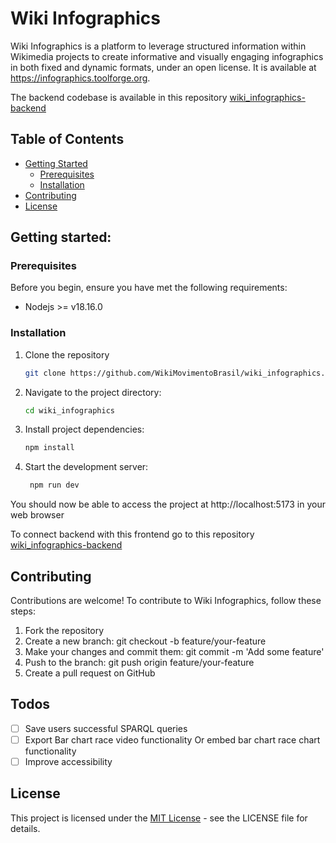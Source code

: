# Wiki Infographics

Wiki Infographics is a platform to leverage structured information within Wikimedia projects to create informative and visually engaging infographics in both fixed and dynamic formats, under an open license. It is available at https://infographics.toolforge.org.

The backend codebase is available in this repository [wiki_infographics-backend](https://github.com/WikiMovimentoBrasil/wiki_infographics-backend)

## Table of Contents

- [Getting Started](#getting-started)
  - [Prerequisites](#prerequisites)
  - [Installation](#installation)
- [Contributing](#contributing)
- [License](#license)

## Getting started:

### Prerequisites

Before you begin, ensure you have met the following requirements:

- Nodejs >= v18.16.0

### Installation

1. Clone the repository

   ```bash
   git clone https://github.com/WikiMovimentoBrasil/wiki_infographics.git

   ```

2. Navigate to the project directory:

   ```bash
   cd wiki_infographics

   ```

3. Install project dependencies:

   ```bash
   npm install

   ```

4. Start the development server:
   ```bash
    npm run dev
   ```

You should now be able to access the project at http://localhost:5173 in your web browser

To connect backend with this frontend go to this repository [wiki_infographics-backend](https://github.com/WikiMovimentoBrasil/wiki_infographics-backend)

## Contributing

Contributions are welcome! To contribute to Wiki Infographics, follow these steps:

1. Fork the repository
2. Create a new branch: git checkout -b feature/your-feature
3. Make your changes and commit them: git commit -m 'Add some feature'
4. Push to the branch: git push origin feature/your-feature
5. Create a pull request on GitHub

## Todos

- [ ] Save users successful SPARQL queries
- [ ] Export Bar chart race video functionality Or embed bar chart race chart functionality
- [ ] Improve accessibility

## License

This project is licensed under the [MIT License](https://opensource.org/license/mit) - see the LICENSE file for details.
